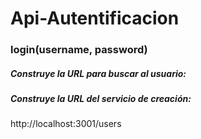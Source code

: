 # Api-Autentificacion
### login(username, password)
##### Construye la URL para buscar al usuario:

##### Construye la URL del servicio de creación:
http://localhost:3001/users
